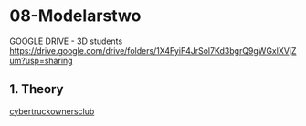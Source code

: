 # 08-Modelarstwo

GOOGLE DRIVE - 3D students https://drive.google.com/drive/folders/1X4FyiF4JrSol7Kd3bgrQ9gWGxlXVjZum?usp=sharing

## 1. Theory

[cybertruckownersclub](https://www.cybertruckownersclub.com/)
